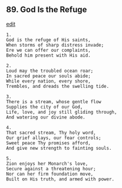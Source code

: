 
## 89.  God Is the Refuge
[edit](https://docs.google.com/document/d/1TavsNQVlBUy_37%2DVK0GLa777iDy3XoAk/edit?mode=html)




    1.
    God is the refuge of His saints, 
    When storms of sharp distress invade; 
    Ere we can offer our complaints, 
    Behold him present with His aid. 

    2.
    Loud may the troubled ocean roar; 
    In sacred peace our souls abide; 
    While every nation, every shore, 
    Trembles, and dreads the swelling tide. 

    3.
    There is a stream, whose gentle flow 
    Supplies the city of our God, 
    Life, love, and joy still gliding through, 
    And watering our divine abode. 

    4.
    That sacred stream, Thy holy word, 
    Our grief allays, our fear controls; 
    Sweet peace Thy promises afford, 
    And give new strength to fainting souls. 

    5.
    Zion enjoys her Monarch's love, 
    Secure against a threatening hour; 
    Nor can her firm foundation move, 
    Built on His truth, and armed with power.
